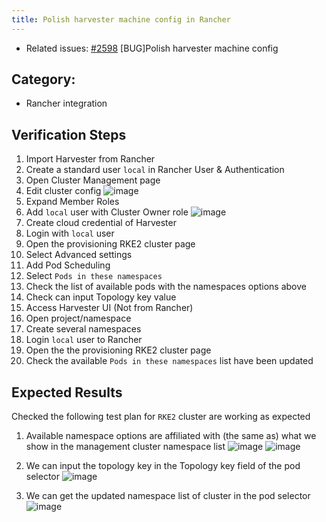 ```yaml
---
title: Polish harvester machine config in Rancher
---
```


* Related issues: [#2598](https://github.com/harvester/harvester/issues/2598) [BUG]Polish harvester machine config

  
## Category: 
* Rancher integration

## Verification Steps
1. Import Harvester from Rancher 
1. Create a standard user `local` in Rancher User & Authentication
1. Open Cluster Management page 
1. Edit cluster config 
    ![image](https://user-images.githubusercontent.com/29251855/182781682-5cdd3c6a-517b-4f61-980d-3ee3cab86745.png)
1. Expand Member Roles
1. Add `local` user with Cluster Owner role
    ![image](https://user-images.githubusercontent.com/29251855/182781823-b71ba504-6488-4581-b50d-17c333496b8c.png)
1. Create cloud credential of Harvester
1. Login with `local` user
1. Open the provisioning RKE2 cluster page 
1. Select Advanced settings
1. Add Pod Scheduling
1. Select `Pods in these namespaces`
1. Check the list of available pods with the namespaces options above
1. Check can input Topology key value 
1. Access Harvester UI (Not from Rancher)
1. Open project/namespace
1. Create several namespaces 
1. Login `local` user to Rancher 
1. Open the the provisioning RKE2 cluster page 
1. Check the available `Pods in these namespaces` list have been updated

## Expected Results
Checked the following test plan for `RKE2` cluster are working as expected

1. Available namespace options are affiliated with (the same as) what we show in the management cluster namespace list
    ![image](https://user-images.githubusercontent.com/29251855/182752411-b970a295-96d8-4576-a4db-d397953c7249.png)
    ![image](https://user-images.githubusercontent.com/29251855/182752437-733a7843-2f06-4a38-a810-5b9a42916f24.png)
1. We can input the topology key in the Topology key field of the pod selector
    ![image](https://user-images.githubusercontent.com/29251855/182752496-1fa49c1d-1b93-4147-9d5b-ef3a56d5bd2b.png)

1. We can get the updated namespace list of cluster in the pod selector
    ![image](https://user-images.githubusercontent.com/29251855/182754019-b2aab60f-1060-49e2-8442-543195b805bc.png)